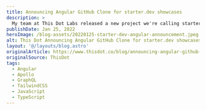 ```yaml
---
title: Announcing Angular GitHub Clone for starter.dev showcases
description: >
  My team at This Dot Labs released a new project we're calling starter.dev GitHub showcases in collaboration with the Angular team. Learn more about what we did and how we did it.
publishDate: Jan 25, 2022
heroImage: /blog-assets/20220125-starter-dev-angular-announcement.jpeg
alt: This Dot Announcing Angular GitHub Clone for starter.dev showcases
layout: '@/layouts/blog.astro'
originalArticle: https://www.thisdot.co/blog/announcing-angular-github-clone-for-starter-dev-showcases
originalSource: ThisDot
tags:
  - Angular
  - Apollo
  - GraphQL
  - TailwindCSS
  - JavaScript
  - TypeScript
---
```


